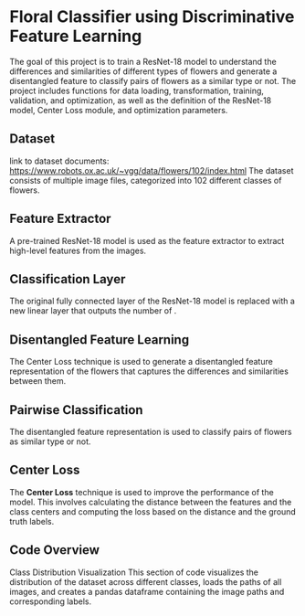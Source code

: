 # Floral Classifier using Discriminative Feature Learning 

The goal of this project is to train a ResNet-18 model to understand the differences and similarities of different types of flowers and generate a disentangled feature to classify pairs of flowers as a similar type or not. The project includes functions for data loading, transformation, training, validation, and optimization, as well as the definition of the ResNet-18 model, Center Loss module, and optimization parameters.

## Dataset
link to dataset documents: https://www.robots.ox.ac.uk/~vgg/data/flowers/102/index.html
The dataset consists of multiple image files, categorized into 102 different classes of flowers.

## Feature Extractor
A pre-trained ResNet-18 model is used as the feature extractor to extract high-level features from the images.

## Classification Layer
The original fully connected layer of the ResNet-18 model is replaced with a new linear layer that outputs the number of .
## Disentangled Feature Learning
The Center Loss technique is used to generate a disentangled feature representation of the flowers that captures the differences and similarities between them.

## Pairwise Classification
The disentangled feature representation is used to classify pairs of flowers as similar type or not.

## Center Loss
The **Center Loss** technique is used to improve the performance of the model. This involves calculating the distance between the features and the class centers and computing the loss based on the distance and the ground truth labels.

## Code Overview
Class Distribution Visualization
This section of code visualizes the distribution of the dataset across different classes, loads the paths of all images, and creates a pandas dataframe containing the image paths and corresponding labels.

